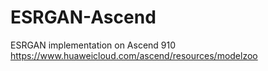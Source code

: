 # ESRGAN-Ascend
ESRGAN implementation on Ascend 910 https://www.huaweicloud.com/ascend/resources/modelzoo
